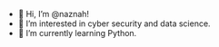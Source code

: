 - 👋 Hi, I’m @naznah!
- 👀 I’m interested in cyber security and data science.
- 🌱 I’m currently learning Python.

<!---
naznah/naznah is a ✨ special ✨ repository because its `README.md` (this file) appears on your GitHub profile.
You can click the Preview link to take a look at your changes.
--->

